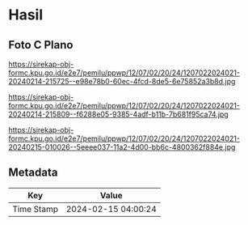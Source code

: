 # Hasil

## Foto C Plano

https://sirekap-obj-formc.kpu.go.id/e2e7/pemilu/ppwp/12/07/02/20/24/1207022024021-20240214-215725--e98e78b0-60ec-4fcd-8de5-6e75852a3b8d.jpg

https://sirekap-obj-formc.kpu.go.id/e2e7/pemilu/ppwp/12/07/02/20/24/1207022024021-20240214-215809--f6288e05-9385-4adf-b11b-7b681f95ca74.jpg

https://sirekap-obj-formc.kpu.go.id/e2e7/pemilu/ppwp/12/07/02/20/24/1207022024021-20240215-010026--5eeee037-11a2-4d00-bb6c-4800362f884e.jpg


## Metadata

| Key        | Value               |
| ---------- | ------------------- |
| Time Stamp | 2024-02-15 04:00:24 |



